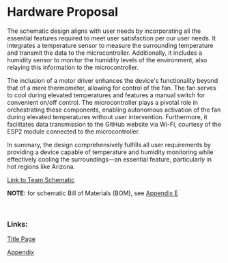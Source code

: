 <!--
Ask team for summaries for this page
-->

# Hardware Proposal

The schematic design aligns with user needs by incorporating all the essential features required to meet user satisfaction per our user needs. It integrates a temperature sensor to measure the surrounding temperature and transmit the data to the microcontroller. Additionally, it includes a humidity sensor to monitor the humidity levels of the environment, also relaying this information to the microcontroller. 

The inclusion of a motor driver enhances the device's functionality beyond that of a mere thermometer, allowing for control of the fan. The fan serves to cool during elevated temperatures and features a manual switch for convenient on/off control. The microcontroller plays a pivotal role in orchestrating these components, enabling autonomous activation of the fan during elevated temperatures without user intervention. Furthermore, it facilitates data transmission to the GitHub website via Wi-Fi, courtesy of the ESP2 module connected to the microcontroller. 

In summary, the design comprehensively fulfills all user requirements by providing a device capable of temperature and humidity monitoring while effectively cooling the surroundings—an essential feature, particularly in hot regions like Arizona.

[Link to Team Schematic](TeamSchematic.pdf)

<object data="TeamSchematic.pdf" width="900" height="900" type='application/pdf'></object>

__NOTE:__ for schematic Bill of Materials (BOM), see [Appendix E](Appendix/AppendixMain.md#bill-of-materials)

<br>

### Links:

[Title Page](index.md)

[Appendix](/Appendix/AppendixMain.md)